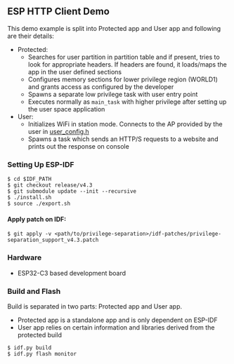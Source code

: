 ## ESP HTTP Client Demo

This demo example is split into Protected app and User app and following are their details:

* Protected:
    - Searches for user partition in partition table and if present, tries to look for appropriate headers. If headers are found, it loads/maps the app in the user defined sections
    - Configures memory sections for lower privilege region (WORLD1) and grants access as configured by the developer
    - Spawns a separate low privilege task with user entry point
    - Executes normally as `main_task` with higher privilege after setting up the user space application
* User:
    - Initializes WiFi in station mode. Connects to the AP provided by the user in [user_config.h](user_app/user_config.h)
    - Spawns a task which sends an HTTP/S requests to a website and prints out the response on console

### Setting Up ESP-IDF

```
$ cd $IDF_PATH
$ git checkout release/v4.3
$ git submodule update --init --recursive
$ ./install.sh
$ source ./export.sh
```

#### Apply patch on IDF:

```
$ git apply -v <path/to/privilege-separation>/idf-patches/privilege-separation_support_v4.3.patch
```

### Hardware

- ESP32-C3 based development board

### Build and Flash

Build is separated in two parts: Protected app and User app.

- Protected app is a standalone app and is only dependent on ESP-IDF
- User app relies on certain information and libraries derived from the protected build

```
$ idf.py build
$ idf.py flash monitor
```
